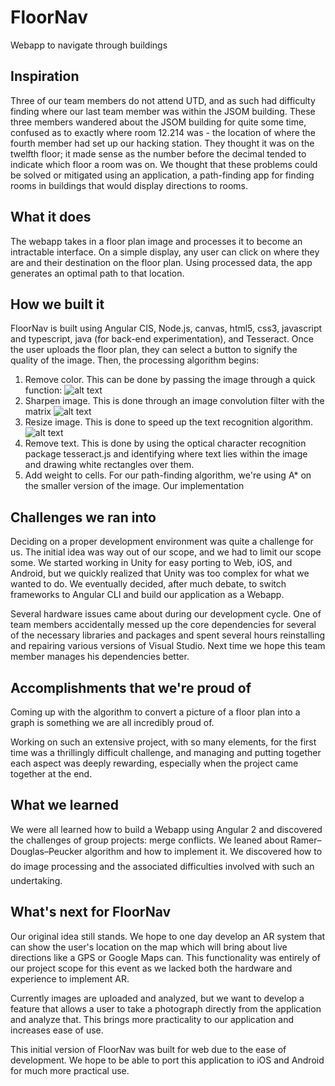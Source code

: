 # FloorNav
Webapp to navigate through buildings

## Inspiration
Three of our team members do not attend UTD, and as such had difficulty finding where our last team member was within the JSOM building. These three members wandered about the JSOM building for quite some time, confused as to exactly where room 12.214 was - the location of where the fourth member had set up our hacking station. They thought it was on the twelfth floor; it made sense as the number before the decimal tended to indicate which floor a room was on. We thought that these problems could be solved or mitigated using an application, a path-finding app for finding rooms in buildings that would display directions to rooms. 
<!-- One of the unsolved problems in computer science is to create a navigation interface that works in close distances like indoors. A few suggestions have been made like Google Indoors or Apple iBeacon, but they either do not work in smaller environments or require additional hardware. Therefore, we decided to tackle this challenge through image analysis. -->

## What it does
The webapp takes in a floor plan image and processes it to become an intractable interface. On a simple display, any user can click on where they are and their destination on the floor plan. Using processed data, the app generates an optimal path to that location.

## How we built it
FloorNav is built using Angular CIS, Node.js, canvas, html5, css3, javascript and typescript, java (for back-end experimentation), and Tesseract.
Once the user uploads the floor plan, they can select a button to signify the quality of the image. Then, the processing algorithm begins:

1. Remove color. This can be done by passing the image through a quick function: ![alt text](http://www.sciweavers.org/upload/Tex2Img_1519574909/render.png "c(x,y) = c(x,y) > t")
2. Sharpen image. This is done through an image convolution filter with the matrix ![alt text](http://www.sciweavers.org/upload/Tex2Img_1519575003/render.png "c(x,y) = c(x,y) > t")
3. Resize image. This is done to speed up the text recognition algorithm.  ![alt text](http://www.sciweavers.org/upload/Tex2Img_1519575428/render.png "c(x,y) = c(x,y) > t")
4. Remove text. This is done by using the optical character recognition package tesseract.js and identifying where text lies within the image and drawing white rectangles over them. 
5. Add weight to cells. For our path-finding algorithm, we're using A* on the smaller version of the image. Our implementation 

## Challenges we ran into
Deciding on a proper development environment was quite a challenge for us. The initial idea was way out of our scope, and we had to limit our scope some. We started working in Unity for easy porting to Web, iOS, and Android, but we quickly realized that Unity was too complex for what we wanted to do. We eventually decided, after much debate, to switch frameworks to Angular CLI and build our application as a Webapp.

<!--GAHWON and HENRY talk about generating the room-find algorithm-->

Several hardware issues came about during our development cycle. One of team members accidentally messed up the core dependencies for several of the necessary libraries and packages and spent several hours reinstalling and repairing various versions of Visual Studio. Next time we hope this team member manages his dependencies better.

## Accomplishments that we're proud of
Coming up with the algorithm to convert a picture of a floor plan into a graph is something we are all incredibly proud of. <!--HENRY/GAHWON elaborate more-->

Working on such an extensive project, with so many elements, for the first time was a thrillingly difficult challenge, and managing and putting together each aspect was deeply rewarding, especially when the project came together at the end.

## What we learned
We were all learned how to build a Webapp using Angular 2 and discovered the challenges of group projects: merge conflicts. We leaned about Ramer–Douglas–Peucker algorithm and how to implement it. We discovered how to do image processing and the associated difficulties involved with such an undertaking. 

## What's next for FloorNav
Our original idea still stands. We hope to one day develop an AR system that can show the user's location on the map which will bring about live directions like a GPS or Google Maps can. This functionality was entirely of our project scope for this event as we lacked both the hardware and experience to implement AR. 

Currently images are uploaded and analyzed, but we want to develop a feature that allows a user to take a photograph directly from the application and analyze that. This brings more practicality to our application and increases ease of use.

This initial version of FloorNav was built for web due to the ease of development. We hope to be able to port this application to iOS and Android for much more practical use.